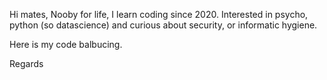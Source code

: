 Hi mates,
Nooby for life, I learn coding since 2020.
Interested in psycho, python (so datascience) and curious about security, or informatic hygiene.

Here is my code balbucing.

Regards
